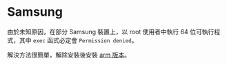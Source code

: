# Samsung

由於未知原因，在部分 Samsung 裝置上，以 root 使用者中執行 64 位可執行程式，其中 `exec` 函式必定會 `Permission denied`。

解決方法很簡單，解除安裝後安裝 [arm 版本](./../../download.html)。